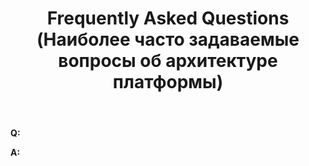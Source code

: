﻿---
layout: default
title: Frequently Asked Questions (Наиболее часто задаваемые вопросы об архитектуре платформы)
position: 4
categories: 
tags: 
---

**Q:**

**A:**

